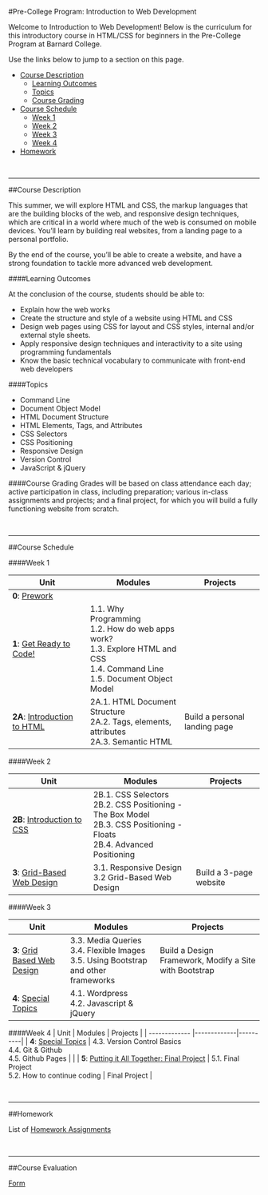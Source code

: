 #Pre-College Program: Introduction to Web Development

Welcome to Introduction to Web Development!  Below is the curriculum for this introductory course in HTML/CSS for beginners in the Pre-College Program at Barnard College. 

Use the links below to jump to a section on this page.

- [Course Description](#description)
	- [Learning Outcomes](#outcomes)
	- [Topics](#topics)
	- [Course Grading](#grading)
- [Course Schedule](#schedule)
	- [Week 1](#week1)
	- [Week 2](#week2)
	- [Week 3](#week3)
	- [Week 4](#week4)
- [Homework](#homework)

<br>
<hr height="10px">

##<a id="description">Course Description</a>

This summer, we will explore HTML and CSS, the markup languages that are the building blocks of the web, and responsive design techniques, which are critical in a world where much of the web is consumed on mobile devices.  You’ll learn by building real websites, from a landing page to a personal portfolio.  

By the end of the course, you’ll be able to create a website, and have a strong foundation to tackle more advanced web development.

####<a id="outcomes">Learning Outcomes</a> 

At the conclusion of the course, students should be able to:

- Explain how the web works
- Create the structure and style of a website using HTML and CSS
- Design web pages using CSS for layout and CSS styles, internal and/or external style sheets.
- Apply responsive design techniques and interactivity to a site using programming fundamentals
- Know the basic technical vocabulary to communicate with front-end web developers

####<a id="topics">Topics</a>

- Command Line
- Document Object Model
- HTML Document Structure
- HTML Elements, Tags, and Attributes
- CSS Selectors
- CSS Positioning
- Responsive Design
- Version Control
- JavaScript & jQuery

####<a id="grading">Course Grading</a>
Grades will be based on class attendance each day; active participation in class, including preparation; various in-class assignments and projects; and a final project, for which you will build a fully functioning website from scratch.

<br>
<hr height="10px">

##<a id="schedule">Course Schedule</a>

####<a id="week1">Week 1</a>

| Unit          | Modules     | Projects |
| ------------- |-------------|----------|
| **0**: [Prework](https://github.com/fma2/pcp-intro-web-development/blob/master/units/0-prework.md)  | |  |
| **1**: [Get Ready to Code!](https://github.com/fma2/pcp-intro-web-development/blob/master/units/1-get-ready-to-code.md)  | 1.1. Why Programming <br>1.2. How do web apps work? <br>1.3. Explore HTML and CSS <br>1.4. Command Line<br> 1.5. Document Object Model |  |
| **2A**: [Introduction to HTML](https://github.com/fma2/pcp-intro-web-development/blob/master/units/2A-introhtml.md)  | 2A.1. HTML Document Structure <br> 2A.2. Tags, elements, attributes<br> 2A.3. Semantic HTML | Build a personal landing page |

####<a id="week2">Week 2</a>

| Unit          | Modules    | Projects |
| ------------- |-------------|----------|
| **2B**: [Introduction to CSS](https://github.com/fma2/pcp-intro-web-development/blob/master/units/2B-introcss.md)  |  2B.1. CSS Selectors <br> 2B.2. CSS Positioning - The Box Model <br>2B.3. CSS Positioning - Floats<br>2B.4. Advanced Positioning|  |
| **3**: [Grid-Based Web Design]()  |3.1. Responsive Design<br>3.2 Grid-Based Web Design  | Build a 3-page website |


####<a id="week3">Week 3</a>

| Unit          | Modules  | Projects |
| ------------- |-------------|----------|
| **3**: [Grid Based Web Design]()  | 3.3. Media Queries<br>3.4. Flexible Images<br> 3.5. Using Bootstrap and other frameworks | Build a Design Framework, Modify a Site with Bootstrap |
| **4**: [Special Topics]()  | 4.1. Wordpress<br>4.2. Javascript & jQuery|  |


####<a id="week4">Week 4</a>
| Unit          | Modules    | Projects |
| ------------- |-------------|----------|
| **4**: [Special Topics]()  | 4.3. Version Control Basics<br>4.4. Git & Github<br>4.5. Github Pages |  |
| **5**: [Putting it All Together: Final Project]()  | 5.1. Final Project <br>5.2. How to continue coding  | Final Project |


<br>
<hr height="10px">
##<a id="homework">Homework</a>

List of [Homework Assignments]() 

<br>
<hr height="10px">

##Course Evaluation

[Form]() 


 
